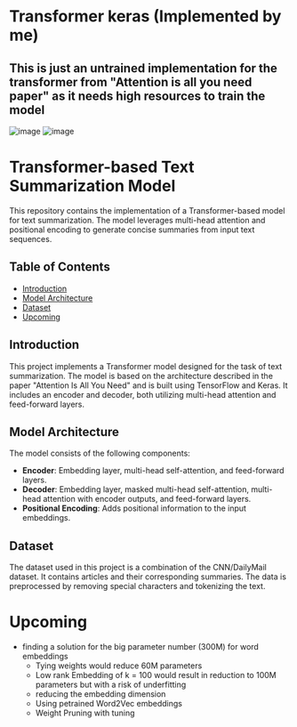 # Transformer keras (Implemented by me)
## This is just an untrained implementation for the transformer from "Attention is all you need paper" as it needs high resources to train the model
![image](https://github.com/user-attachments/assets/8192be0b-0f85-4efa-a49f-2ef8362cdace)
![image](https://github.com/user-attachments/assets/7f5080cb-be32-401b-a630-470aadad08f2)


# Transformer-based Text Summarization Model

This repository contains the implementation of a Transformer-based model for text summarization. The model leverages multi-head attention and positional encoding to generate concise summaries from input text sequences.

## Table of Contents

- [Introduction](#introduction)
- [Model Architecture](#model-architecture)
- [Dataset](#dataset)
- [Upcoming](#Upcoming)


## Introduction

This project implements a Transformer model designed for the task of text summarization. The model is based on the architecture described in the paper "Attention Is All You Need" and is built using TensorFlow and Keras. It includes an encoder and decoder, both utilizing multi-head attention and feed-forward layers.

## Model Architecture

The model consists of the following components:
- **Encoder**: Embedding layer, multi-head self-attention, and feed-forward layers.
- **Decoder**: Embedding layer, masked multi-head self-attention, multi-head attention with encoder outputs, and feed-forward layers.
- **Positional Encoding**: Adds positional information to the input embeddings.

## Dataset

The dataset used in this project is a combination of the CNN/DailyMail dataset. It contains articles and their corresponding summaries. The data is preprocessed by removing special characters and tokenizing the text.

# Upcoming
- finding a solution for the big parameter number (300M) for word embeddings
  - Tying weights would reduce 60M parameters
  - Low rank Embedding of k = 100 would result in reduction to 100M parameters but with a risk of underfitting
  - reducing the embedding dimension
  - Using petrained Word2Vec embeddings
  - Weight Pruning with tuning

